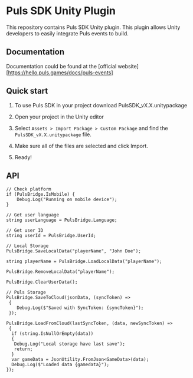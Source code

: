 # Puls SDK Unity Plugin

This repository contains Puls SDK Unity plugin. This plugin allows Unity developers to easily integrate Puls events to build.

## Documentation

Documentation could be found at the [official website][https://hello.puls.games/docs/puls-events]

## Quick start

1. To use Puls SDK in your project download PulsSDK_vX.X.unitypackage

2. Open your project in the Unity editor

3. Select `Assets > Import Package > Custom Package` and find the `PulsSDK_vX.X.unitypackage` file.

4. Make sure all of the files are selected and click Import.

5. Ready!

## API

```CSharp
// Check platform
if (PulsBridge.IsMobile) {
    Debug.Log("Running on mobile device");
}

// Get user language
string userLanguage = PulsBridge.Language;

// Get user ID
string userId = PulsBridge.UserId;

// Local Storage
PulsBridge.SaveLocalData("playerName", "John Doe");

string playerName = PulsBridge.LoadLocalData("playerName");

PulsBridge.RemoveLocalData("playerName");

PulsBridge.ClearUserData();

// Puls Storage
PulsBridge.SaveToCloud(jsonData, (syncToken) =>
 {
    Debug.Log($"Saved with SyncToken: {syncToken}");
 });

PulsBridge.LoadFromCloud(lastSyncToken, (data, newSyncToken) =>
 {
  if (string.IsNullOrEmpty(data))
  {
   Debug.Log("Local storage have last save");
   return;
  }                
  var gameData = JsonUtility.FromJson<GameData>(data);
  Debug.Log($"Loaded data {gamedata}");
});
```



